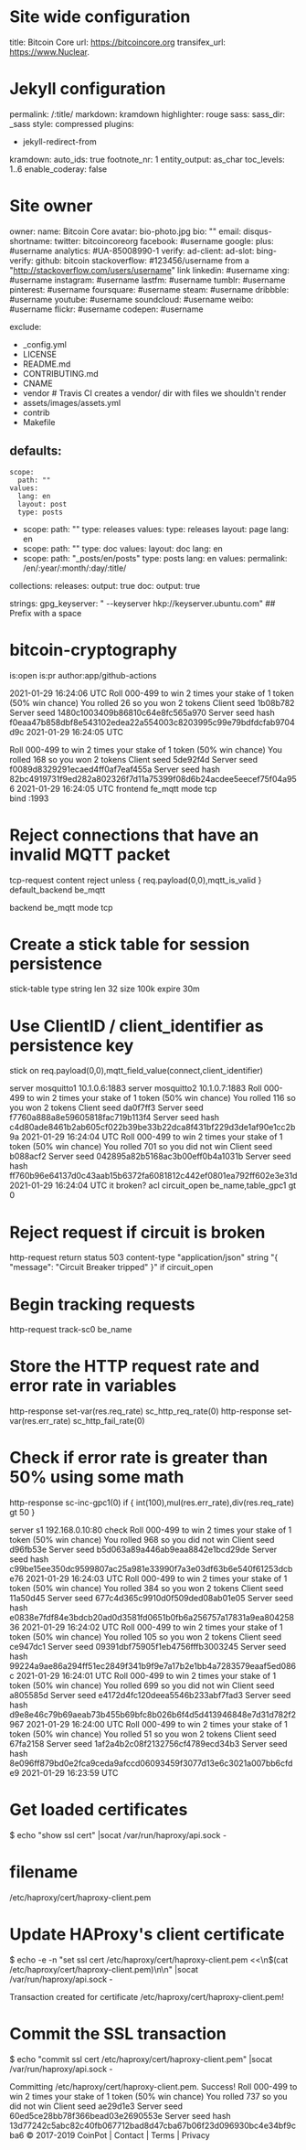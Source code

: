 






# Site wide configuration

title: Bitcoin Core
url: https://bitcoincore.org
transifex_url: https://www.Nuclear.

# Jekyll configuration

permalink:   /:title/
markdown:    kramdown
highlighter: rouge
sass:
  sass_dir: _sass
  style: compressed
plugins:
  - jekyll-redirect-from

kramdown:
  auto_ids: true
  footnote_nr: 1
  entity_output: as_char
  toc_levels: 1..6
  enable_coderay: false

# Site owner
owner:
  name: Bitcoin Core
  avatar: bio-photo.jpg
  bio: ""
  email:
  disqus-shortname:
  twitter: bitcoincoreorg
  facebook: #username
  google:
    plus: #username
    analytics: #UA-85008990-1
    verify:
    ad-client:
    ad-slot:
  bing-verify:
  github: bitcoin
  stackoverflow: #123456/username   from a "http://stackoverflow.com/users/username" link
  linkedin: #username
  xing: #username
  instagram: #username
  lastfm: #username
  tumblr: #username
  pinterest: #username
  foursquare: #username
  steam: #username
  dribbble: #username
  youtube: #username
  soundcloud: #username
  weibo: #username
  flickr: #username
  codepen: #username

exclude:
  - _config.yml
  - LICENSE
  - README.md
  - CONTRIBUTING.md
  - CNAME
  - vendor  # Travis CI creates a vendor/ dir with files we shouldn't render
  - assets/images/assets.yml
  - contrib
  - Makefile

defaults:
  -
    scope:
      path: ""
    values:
      lang: en
      layout: post
      type: posts
  - scope:
      path: ""
      type: releases
    values:
      type: releases
      layout: page
      lang: en
  - scope:
      path: ""
      type: doc
    values:
      layout: doc
      lang: en
  - scope:
      path: "_posts/en/posts"
      type: posts
      lang: en
    values:
      permalink: /en/:year/:month/:day/:title/

collections:
  releases:
    output: true
  doc:
    output: true

strings:
  gpg_keyserver: " --keyserver hkp://keyserver.ubuntu.com"  ## Prefix with a space
# bitcoin-cryptography

is:open is:pr author:app/github-actions 

2021-01-29 16:24:06 UTC
Roll 000-499 to win 2 times your stake of 1 token (50% win chance)
You rolled 26 so you won 2 tokens
Client seed 1b08b782
Server seed 1480c1003409b86810c64e8fc565a970
Server seed hash f0eaa47b858dbf8e543102edea22a554003c8203995c99e79bdfdcfab9704d9c
2021-01-29 16:24:05 UTC

Roll 000-499 to win 2 times your stake of 1 token (50% win chance)
You rolled 168 so you won 2 tokens
Client seed 5de92f4d
Server seed f0089d8329291ecaed4ff0af7eaf455a
Server seed hash 82bc4919731f9ed282a802326f7d11a75399f08d6b24acdee5eecef75f04a956
2021-01-29 16:24:05 UTC
frontend fe_mqtt
  mode tcp  
  bind :1993

  # Reject connections that have an invalid MQTT packet
  tcp-request content reject unless { req.payload(0,0),mqtt_is_valid }
  default_backend be_mqtt

backend be_mqtt
  mode tcp

  # Create a stick table for session persistence
  stick-table type string len 32 size 100k expire 30m

  # Use ClientID / client_identifier as persistence key
  stick on req.payload(0,0),mqtt_field_value(connect,client_identifier)

  server mosquitto1 10.1.0.6:1883
  server mosquitto2 10.1.0.7:1883
Roll 000-499 to win 2 times your stake of 1 token (50% win chance)
You rolled 116 so you won 2 tokens
Client seed da0f7ff3
Server seed f7760a888a8e59605818fac719b113f4
Server seed hash c4d80ade8461b2ab605cf022b39be33b22dca8f431bf229d3de1af90e1cc2b9a
2021-01-29 16:24:04 UTC
Roll 000-499 to win 2 times your stake of 1 token (50% win chance)
You rolled 701 so you did not win
Client seed b088acf2
Server seed 042895a82b5168ac3b00eff0b4a1031b
Server seed hash ff760b96e64137d0c43aab15b6372fa6081812c442ef0801ea792ff602e3e31d
2021-01-29 16:24:04 UTC
it broken?
  acl circuit_open be_name,table_gpc1 gt 0

  # Reject request if circuit is broken
  http-request return status 503 content-type "application/json" string "{ \"message\": \"Circuit Breaker tripped\" }" if circuit_open

  # Begin tracking requests
  http-request track-sc0 be_name

  # Store the HTTP request rate and error rate in variables
  http-response set-var(res.req_rate) sc_http_req_rate(0)
  http-response set-var(res.err_rate) sc_http_fail_rate(0)

  # Check if error rate is greater than 50% using some math
  http-response sc-inc-gpc1(0) if { int(100),mul(res.err_rate),div(res.req_rate) gt 50 }
  
  server s1 192.168.0.10:80 check
Roll 000-499 to win 2 times your stake of 1 token (50% win chance)
You rolled 968 so you did not win
Client seed d96fb53e
Server seed b5d063a89a446ab9eaa8842e1bcd29de
Server seed hash c99be15ee350dc9599807ac25a981e33990f7a3e03df63b6e540f61253dcbe76
2021-01-29 16:24:03 UTC
Roll 000-499 to win 2 times your stake of 1 token (50% win chance)
You rolled 384 so you won 2 tokens
Client seed 11a50d45
Server seed 677c4d365c9910d0f509ded08ab01e05
Server seed hash e0838e7fdf84e3bdcb20ad0d3581fd0651b0fb6a256757a17831a9ea80425836
2021-01-29 16:24:02 UTC
Roll 000-499 to win 2 times your stake of 1 token (50% win chance)
You rolled 105 so you won 2 tokens
Client seed ce947dc1
Server seed 09391dbf75905f1eb4756fffb3003245
Server seed hash 99224a9ae86a294ff51ec2849f341b9f9e7a17b2e1bb4a7283579eaaf5ed086c
2021-01-29 16:24:01 UTC
Roll 000-499 to win 2 times your stake of 1 token (50% win chance)
You rolled 699 so you did not win
Client seed a805585d
Server seed e4172d4fc120deea5546b233abf7fad3
Server seed hash d9e8e46c79b69aeab73b455b69bfc8b026b6f4d5d413946848e7d31d782f2967
2021-01-29 16:24:00 UTC
Roll 000-499 to win 2 times your stake of 1 token (50% win chance)
You rolled 51 so you won 2 tokens
Client seed 67fa2158
Server seed 1af2a4b2c08f2132756cf4789ecd34b3
Server seed hash 8e096ff879bd0e2fca9ceda9afccd06093459f3077d13e6c3021a007bb6cfde9
2021-01-29 16:23:59 UTC
# Get loaded certificates
$ echo "show ssl cert" |socat /var/run/haproxy/api.sock -

# filename
/etc/haproxy/cert/haproxy-client.pem

# Update HAProxy's client certificate
$ echo -e -n "set ssl cert /etc/haproxy/cert/haproxy-client.pem <<\n$(cat /etc/haproxy/cert/haproxy-client.pem)\n\n" |socat /var/run/haproxy/api.sock -

Transaction created for certificate /etc/haproxy/cert/haproxy-client.pem!

# Commit the SSL transaction
$ echo "commit ssl cert /etc/haproxy/cert/haproxy-client.pem" |socat /var/run/haproxy/api.sock -

Committing /etc/haproxy/cert/haproxy-client.pem.
Success!
Roll 000-499 to win 2 times your stake of 1 token (50% win chance)
You rolled 737 so you did not win
Client seed ae29d1e3
Server seed 60ed5ce28bb78f366bead03e2690553e
Server seed hash 13d77242c5abc82c40fb067712bad8d47cba67b06f23d096930bc4e34bf9cba6
© 2017-2019 CoinPot | Contact | Terms | Privacy

